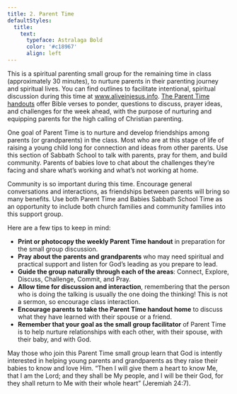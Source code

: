 ```yaml
---
title: 2. Parent Time
defaultStyles:
  title:
    text:
      typeface: Astralaga Bold
      color: '#c18967'
      align: left
---
```


This is a spiritual parenting small group for the remaining time in class (approximately 30 minutes), to nurture parents in their parenting journey and spiritual lives. You can find outlines to facilitate intentional, spiritual discussion during this time at www.aliveinjesus.info. [The Parent Time handouts](https://app.babies.aliveinjesus.info/resources/en/aij/2025-01-bb-pth) offer Bible verses to ponder, questions to discuss, prayer ideas, and challenges for the week ahead, with the purpose of nurturing and equipping parents for the high calling of Christian parenting.

One goal of Parent Time is to nurture and develop friendships among parents (or grandparents) in the class. Most who are at this stage of life of raising a young child long for connection and ideas from other parents. Use this section of Sabbath School to talk with parents, pray for them, and build community. Parents of babies love to chat about the challenges they’re facing and share what’s working and what’s not working at home.

Community is so important during this time. Encourage general conversations and interactions, as friendships between parents will bring so many benefits. Use both Parent Time and Babies Sabbath School Time as an opportunity to include both church families and community families into this support group.

Here are a few tips to keep in mind:

+ **Print or photocopy the weekly Parent Time handout** in preparation for the small group discussion.
+ **Pray about the parents and grandparents** who may need spiritual and practical support and listen for God’s leading as you prepare to lead.
+ **Guide the group naturally through each of the areas**: Connect, Explore, Discuss, Challenge, Commit, and Pray.
+ **Allow time for discussion and interaction**, remembering that the person who is doing the talking is usually the one doing the thinking! This is not a sermon, so encourage class interaction.
+ **Encourage parents to take the Parent Time handout home** to discuss what they have learned with their spouse or a friend.
+ **Remember that your goal as the small group facilitator** of Parent Time is to help nurture relationships with each other, with their spouse, with their baby, and with God.

May those who join this Parent Time small group learn that God is intently interested in helping young parents and grandparents as they raise their babies to know and love Him. “Then I will give them a heart to know Me, that I am the Lord; and they shall be My people, and I will be their God, for they shall return to Me with their whole heart” (Jeremiah 24:7).